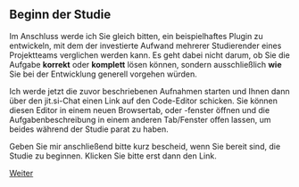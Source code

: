 
## Beginn der Studie

Im Anschluss werde ich Sie gleich bitten, ein beispielhaftes Plugin zu entwickeln, mit dem der investierte Aufwand mehrerer Studierender eines Projektteams verglichen werden kann. Es geht dabei nicht darum, ob Sie die Aufgabe **korrekt** oder **komplett** lösen können, sondern ausschließlich **wie** Sie bei der Entwicklung generell vorgehen würden. 

Ich werde jetzt die zuvor beschriebenen Aufnahmen starten und Ihnen dann über den jit.si-Chat einen Link auf den Code-Editor schicken. Sie können diesen Editor in einem neuen Browsertab, oder -fenster öffnen und die Aufgabenbeschreibung in einem anderen Tab/Fenster offen lassen, um beides während der Studie parat zu haben.

Geben Sie mir anschließend bitte kurz bescheid, wenn Sie bereit sind, die Studie zu beginnen. Klicken Sie bitte erst dann den Link.

[Weiter](https://github.com/FelixRDL/Plugin-Challenge/blob/master/aufgabenstellung.md)
